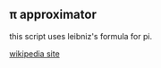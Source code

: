 ## π approximator 
this script uses leibniz's formula for pi.

[wikipedia site](https://en.wikipedia.org/wiki/Leibniz_formula_for_%CF%80)
